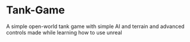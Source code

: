 # Tank-Game
A simple open-world tank game with simple AI and terrain and advanced controls made while learning how to use unreal
